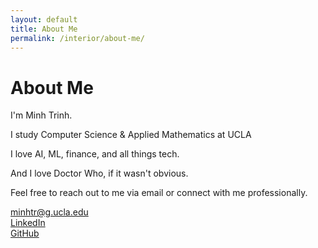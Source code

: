 ```yaml
---
layout: default
title: About Me
permalink: /interior/about-me/
---
```


# About Me

I'm Minh Trinh.

I study Computer Science & Applied Mathematics at UCLA

I love AI, ML, finance, and all things tech.

And I love Doctor Who, if it wasn't obvious.

Feel free to reach out to me via email or connect with me professionally.

<!-- ![Your Description](assets/images/profile.jpg){: .profile-image } -->

<div id="email-contact">
  <a href="mailto:minhtr@g.ucla.edu">minhtr@g.ucla.edu</a>
</div>

<div id="profile-links">

  <a href="https://www.linkedin.com/in/minh-trinh-26744a1b0/" class="profile-link">
    <i class="fa fa-linkedin-square"></i> LinkedIn
  </a> 
  
  <br>

  <a href="https://github.com/MT-GoCode" class="profile-link">
    <i class="fa fa-github"></i> GitHub
  </a>
</div>
